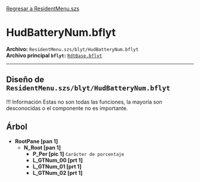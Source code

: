 [Regresar a ResidentMenu.szs](../index.md)

# HudBatteryNum.bflyt

**Archivo:** `ResidentMenu.szs/blyt/HudBatteryNum.bflyt`<br>
**Archivo principal `bflyt`:** [`RdtBase.bflyt`](../RdtBase.bflyt.md)

---

## Diseño de `ResidentMenu.szs/blyt/HudBatteryNum.bflyt`

<!-- prettier-ignore -->
!!! Información
    Estas no son todas las funciones, la mayoría son desconocidas o el componente no es importante.
	
## Árbol

-	**RootPane [pan 1]**
	-	**N_Root [pan 1]**
		-	**P_Per [pic 1]** `Carácter de porcentaje`
		-	**L_GTNum_00 [prt 1]**
		-	**L_GTNum_01 [prt 1]**
		-	**L_GTNum_02 [prt 1]**
